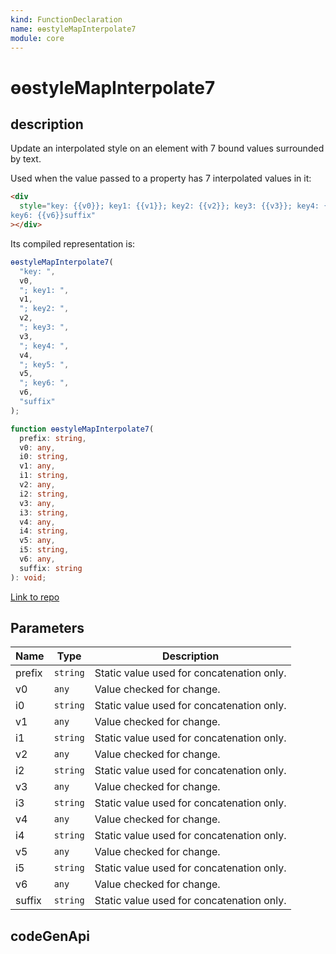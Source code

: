 ```yaml
---
kind: FunctionDeclaration
name: ɵɵstyleMapInterpolate7
module: core
---
```


# ɵɵstyleMapInterpolate7

## description

Update an interpolated style on an element with 7 bound values surrounded by text.

Used when the value passed to a property has 7 interpolated values in it:

```html
<div
  style="key: {{v0}}; key1: {{v1}}; key2: {{v2}}; key3: {{v3}}; key4: {{v4}}; key5: {{v5}};
key6: {{v6}}suffix"
></div>
```

Its compiled representation is:

```ts
ɵɵstyleMapInterpolate7(
  "key: ",
  v0,
  "; key1: ",
  v1,
  "; key2: ",
  v2,
  "; key3: ",
  v3,
  "; key4: ",
  v4,
  "; key5: ",
  v5,
  "; key6: ",
  v6,
  "suffix"
);
```

```ts
function ɵɵstyleMapInterpolate7(
  prefix: string,
  v0: any,
  i0: string,
  v1: any,
  i1: string,
  v2: any,
  i2: string,
  v3: any,
  i3: string,
  v4: any,
  i4: string,
  v5: any,
  i5: string,
  v6: any,
  suffix: string
): void;
```

[Link to repo](https://github.com/timdeschryver/angular/blob/master/packages/core/src/render3/instructions/style_map_interpolation.ts#L258-L265)

## Parameters

| Name   | Type     | Description                               |
| ------ | -------- | ----------------------------------------- |
| prefix | `string` | Static value used for concatenation only. |
| v0     | `any`    | Value checked for change.                 |
| i0     | `string` | Static value used for concatenation only. |
| v1     | `any`    | Value checked for change.                 |
| i1     | `string` | Static value used for concatenation only. |
| v2     | `any`    | Value checked for change.                 |
| i2     | `string` | Static value used for concatenation only. |
| v3     | `any`    | Value checked for change.                 |
| i3     | `string` | Static value used for concatenation only. |
| v4     | `any`    | Value checked for change.                 |
| i4     | `string` | Static value used for concatenation only. |
| v5     | `any`    | Value checked for change.                 |
| i5     | `string` | Static value used for concatenation only. |
| v6     | `any`    | Value checked for change.                 |
| suffix | `string` | Static value used for concatenation only. |

## codeGenApi
